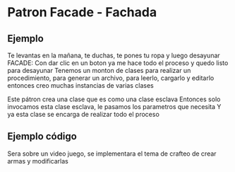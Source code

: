 # Patron Facade - Fachada

## Ejemplo
Te levantas en la mañana, te duchas, te pones tu ropa y luego desayunar
FACADE: Con dar clic en un boton ya me hace todo el proceso y quedo listo para desayunar
Tenemos un monton de clases para realizar un procedimiento, para generar un archivo, para leerlo, cargarlo y editarlo
entonces creo muchas instancias de varias clases

Este pátron crea una clase que es como una clase esclava
Entonces solo invocamos esta clase esclava, le pasamos los parametros que necesita
Y ya esta clase se encarga de realizar todo el proceso

## Ejemplo código
Sera sobre un video juego, se implementara el tema de crafteo de crear armas y modificarlas